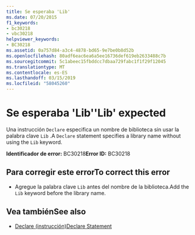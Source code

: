 ```yaml
---
title: Se esperaba 'Lib'
ms.date: 07/20/2015
f1_keywords:
- bc30218
- vbc30218
helpviewer_keywords:
- BC30218
ms.assetid: 0a757d84-a3c4-4878-bd65-9e7be0b8d52b
ms.openlocfilehash: 80adf6eac6ea6a5ee16736def619eb2633488c7b
ms.sourcegitcommit: 5c1abeec15fbddcc7dbaa729fabc1f1f29f12045
ms.translationtype: MT
ms.contentlocale: es-ES
ms.lasthandoff: 03/15/2019
ms.locfileid: "58045260"
---
```

# <a name="lib-expected"></a><span data-ttu-id="bfc30-102">Se esperaba 'Lib'</span><span class="sxs-lookup"><span data-stu-id="bfc30-102">'Lib' expected</span></span>
<span data-ttu-id="bfc30-103">Una instrucción `Declare` especifica un nombre de biblioteca sin usar la palabra clave `Lib` .</span><span class="sxs-lookup"><span data-stu-id="bfc30-103">A `Declare` statement specifies a library name without using the `Lib` keyword.</span></span>  
  
 <span data-ttu-id="bfc30-104">**Identificador de error:** BC30218</span><span class="sxs-lookup"><span data-stu-id="bfc30-104">**Error ID:** BC30218</span></span>  
  
## <a name="to-correct-this-error"></a><span data-ttu-id="bfc30-105">Para corregir este error</span><span class="sxs-lookup"><span data-stu-id="bfc30-105">To correct this error</span></span>  
  
-   <span data-ttu-id="bfc30-106">Agregue la palabra clave `Lib` antes del nombre de la biblioteca.</span><span class="sxs-lookup"><span data-stu-id="bfc30-106">Add the `Lib` keyword before the library name.</span></span>  
  
## <a name="see-also"></a><span data-ttu-id="bfc30-107">Vea también</span><span class="sxs-lookup"><span data-stu-id="bfc30-107">See also</span></span>

- [<span data-ttu-id="bfc30-108">Declare (instrucción)</span><span class="sxs-lookup"><span data-stu-id="bfc30-108">Declare Statement</span></span>](../../visual-basic/language-reference/statements/declare-statement.md)
